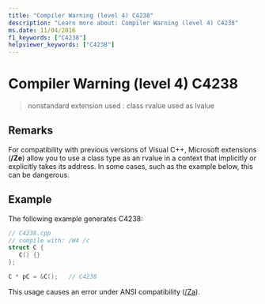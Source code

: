 ```yaml
---
title: "Compiler Warning (level 4) C4238"
description: "Learn more about: Compiler Warning (level 4) C4238"
ms.date: 11/04/2016
f1_keywords: ["C4238"]
helpviewer_keywords: ["C4238"]
---
```

# Compiler Warning (level 4) C4238

> nonstandard extension used : class rvalue used as lvalue

## Remarks

For compatibility with previous versions of Visual C++, Microsoft extensions (**/Ze**) allow you to use a class type as an rvalue in a context that implicitly or explicitly takes its address. In some cases, such as the example below, this can be dangerous.

## Example

The following example generates C4238:

```cpp
// C4238.cpp
// compile with: /W4 /c
struct C {
   C() {}
};

C * pC = &C();   // C4238
```

This usage causes an error under ANSI compatibility ([/Za](../../build/reference/za-ze-disable-language-extensions.md)).

